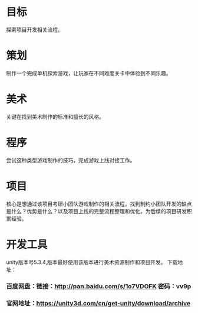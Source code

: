 # 目标
  探索项目开发相关流程。

# 策划
  制作一个完成单机探索游戏，让玩家在不同难度关卡中体验到不同乐趣。

# 美术
  关键在找到美术制作的标准和擅长的风格。

# 程序
  尝试这种类型游戏制作的技巧，完成游戏上线对接工作。

# 项目
  核心是想通过该项目考研小团队游戏制作的相关流程，找到制约小团队开发的缺点
  是什么？优势是什么？以及项目上线的完整流程整理和优化，为后续的项目研发积
  累经验。

# 开发工具
  unity版本号5.3.4,版本最好使用该版本进行美术资源制作和项目开发。
  下载地址：
### 百度网盘：链接：http://pan.baidu.com/s/1o7VDOFK 密码：vv9p
### 官网地址：https://unity3d.com/cn/get-unity/download/archive
